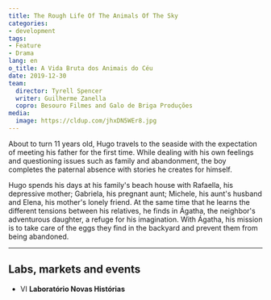 ```yaml
---
title: The Rough Life Of The Animals Of The Sky
categories:
- development
tags:
- Feature
- Drama
lang: en
o_title: A Vida Bruta dos Animais do Céu
date: 2019-12-30
team:
  director: Tyrell Spencer
  writer: Guilherme Zanella
  copro: Besouro Filmes and Galo de Briga Produções
media:
  image: https://cldup.com/jhxDN5WEr8.jpg
---
```


About to turn 11 years old, Hugo travels to the seaside with the expectation of meeting his father for the first time. While dealing with his own feelings and questioning issues such as family and abandonment, the boy completes the paternal absence with stories he creates for himself.

Hugo spends his days at his family's beach house with Rafaella, his depressive mother; Gabriela, his pregnant aunt; Michele, his aunt's husband and Elena, his mother's lonely friend. At the same time that he learns the different tensions between his relatives, he finds in Ágatha, the neighbor's adventurous daughter, a refuge for his imagination. With Ágatha, his mission is to take care of the eggs they find in the backyard and prevent them from being abandoned.

---

## Labs, markets and events
* VI **Laboratório Novas Histórias**

